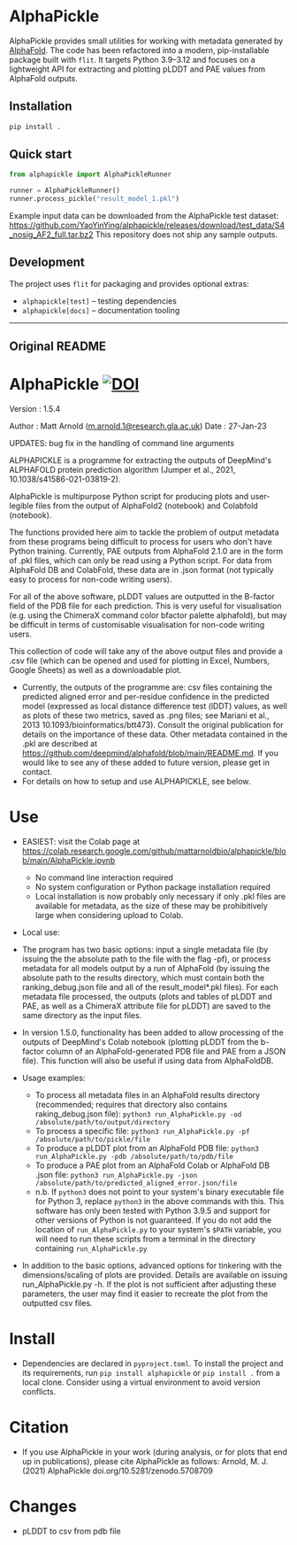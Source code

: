 # AlphaPickle

AlphaPickle provides small utilities for working with metadata generated by
[AlphaFold](https://www.deepmind.com/research/open-source/alphafold).  The code
has been refactored into a modern, pip-installable package built with
`flit`.  It targets Python 3.9–3.12 and focuses on a lightweight API for
extracting and plotting pLDDT and PAE values from AlphaFold outputs.

## Installation

```bash
pip install .
```

## Quick start

```python
from alphapickle import AlphaPickleRunner

runner = AlphaPickleRunner()
runner.process_pickle("result_model_1.pkl")
```

Example input data can be downloaded from the AlphaPickle test dataset:
<https://github.com/YaoYinYing/alphapickle/releases/download/test_data/S4_nosig_AF2_full.tar.bz2>
This repository does not ship any sample outputs.

## Development

The project uses `flit` for packaging and provides optional extras:

* `alphapickle[test]` – testing dependencies
* `alphapickle[docs]` – documentation tooling

---

## Original README

# AlphaPickle [![DOI](https://zenodo.org/badge/429171188.svg)](https://zenodo.org/badge/latestdoi/429171188)
Version : 1.5.4

Author : Matt Arnold (m.arnold.1@research.gla.ac.uk)
Date : 27-Jan-23

UPDATES: bug fix in the handling of command line arguments

ALPHAPICKLE is a programme for extracting the outputs of DeepMind's ALPHAFOLD protein prediction algorithm (Jumper et al., 2021, 10.1038/s41586-021-03819-2).

AlphaPickle is multipurpose Python script for producing plots and user-legible files from the output of AlphaFold2 (notebook) and Colabfold (notebook).

The functions provided here aim to tackle the problem of output metadata from these programs being difficult to process for users who don't have Python training. Currently, PAE outputs from AlphaFold 2.1.0 are in the form of .pkl files, which can only be read using a Python script. For data from AlphaFold DB and ColabFold, these data are in .json format (not typically easy to process for non-code writing users).

For all of the above software, pLDDT values are outputted in the B-factor field of the PDB file for each prediction. This is very useful for visualisation (e.g. using the ChimeraX command color bfactor palette alphafold), but may be difficult in terms of customisable visualisation for non-code writing users.

This collection of code will take any of the above output files and provide a .csv file (which can be opened and used for plotting in Excel, Numbers, Google Sheets) as well as a downloadable plot.

- Currently, the outputs of the programme are: csv files containing the predicted aligned error and per-residue confidence in the predicted model (expressed as local distance difference test (lDDT) values, as well as plots of these two metrics, saved as .png files; see Mariani et al., 2013 10.1093/bioinformatics/btt473). Consult the original publication for details on the importance of these data. Other metadata contained in the .pkl are described at  https://github.com/deepmind/alphafold/blob/main/README.md. If you would like to see any of these added to future version, please get in contact.
- For details on how to setup and use ALPHAPICKLE, see below.

# Use

- EASIEST: visit the Colab page at https://colab.research.google.com/github/mattarnoldbio/alphapickle/blob/main/AlphaPickle.ipynb
    - No command line interaction required
    - No system configuration or Python package installation required
    - Local installation is now probably only necessary if only .pkl files are available for metadata, as the size of these may be prohibitively large when considering upload to Colab.

- Local use:
- The program has two basic options: input a single metadata file (by issuing the the absolute path to the file with the flag -pf), or process metadata for all models output by a run of AlphaFold (by issuing the absolute path to the results directory, which must contain both the ranking_debug.json file and all of the result_model*.pkl files). For each metadata file processed, the outputs (plots and tables of pLDDT and PAE, as well as a ChimeraX attribute file for pLDDT) are saved to the same directory as the input files.
- In version 1.5.0, functionality has been added to allow processing of the outputs of DeepMind's Colab notebook (plotting pLDDT from the b-factor column of an AlphaFold-generated PDB file and PAE from a JSON file). This function will also be useful if using data from AlphaFoldDB.
- Usage examples:
    - To process all metadata files in an AlphaFold results directory (recommended; requires that directory also contains raking_debug.json file): `python3 run_AlphaPickle.py -od /absolute/path/to/output/directory`
    - To process a specific file: `python3 run_AlphaPickle.py -pf /absolute/path/to/pickle/file`
    - To produce a pLDDT plot from an AlphaFold PDB file: `python3 run_AlphaPickle.py -pdb /absolute/path/to/pdb/file`
    - To produce a PAE plot from an AlphaFold Colab or AlphaFold DB .json file: `python3 run_AlphaPickle.py -json /absolute/path/to/predicted_aligned_error.json/file`
    - n.b. If `python3` does not point to your system's binary executable file for Python 3, replace `python3` in the above commands with this. This software has only been tested with Python 3.9.5 and support for other versions of Python is not guaranteed. If you do not add the location of `run_AlphaPickle.py` to your system's `$PATH` variable, you will need to run these scripts from a terminal in the directory containing `run_AlphaPickle.py`

- In addition to the basic options, advanced options for tinkering with the dimensions/scaling of plots are provided. Details are available on issuing run_AlphaPickle.py -h. If the plot is not sufficient after adjusting these parameters, the user may find it easier to recreate the plot from the outputted csv files. 

# Install

- Dependencies are declared in ``pyproject.toml``. To install the project and its requirements, run ``pip install alphapickle`` or ``pip install .`` from a local clone. Consider using a virtual environment to avoid version conflicts.
 

# Citation

- If you use AlphaPickle in your work (during analysis, or for plots that end up in publications), please cite AlphaPickle as follows: Arnold, M. J. (2021) AlphaPickle doi.org/10.5281/zenodo.5708709

# Changes
 - pLDDT to csv from pdb file
